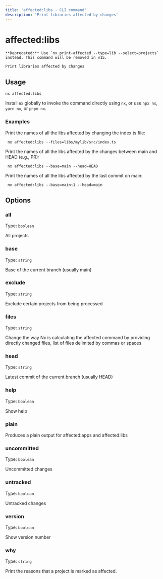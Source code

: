 ```yaml
---
title: 'affected:libs - CLI command'
description: 'Print libraries affected by changes'
---
```


# affected:libs

    **Deprecated:** Use `nx print-affected --type=lib --select=projects` instead. This command will be removed in v15.

    Print libraries affected by changes

## Usage

```shell
nx affected:libs
```

Install `nx` globally to invoke the command directly using `nx`, or use `npx nx`, `yarn nx`, or `pnpm nx`.

### Examples

Print the names of all the libs affected by changing the index.ts file:

```shell
 nx affected:libs --files=libs/mylib/src/index.ts
```

Print the names of all the libs affected by the changes between main and HEAD (e.g., PR):

```shell
 nx affected:libs --base=main --head=HEAD
```

Print the names of all the libs affected by the last commit on main:

```shell
 nx affected:libs --base=main~1 --head=main
```

## Options

### all

Type: `boolean`

All projects

### base

Type: `string`

Base of the current branch (usually main)

### exclude

Type: `string`

Exclude certain projects from being processed

### files

Type: `string`

Change the way Nx is calculating the affected command by providing directly changed files, list of files delimited by commas or spaces

### head

Type: `string`

Latest commit of the current branch (usually HEAD)

### help

Type: `boolean`

Show help

### plain

Produces a plain output for affected:apps and affected:libs

### uncommitted

Type: `boolean`

Uncommitted changes

### untracked

Type: `boolean`

Untracked changes

### version

Type: `boolean`

Show version number

### why

Type: `string`

Print the reasons that a project is marked as affected.
